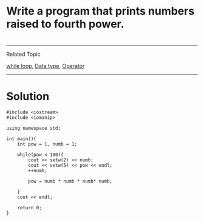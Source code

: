 # Write a program that prints numbers raised to fourth power.
#
---
Related Topic

[while loop](courseid-5,lessonid-16), [Data type](courseid-5,lessonid-11), [Operator](courseid-5,lessonid-13)

---
# Solution

    #include <iostream>
    #include <iomanip>

    using namespace std;

    int main(){
        int pow = 1, numb = 1;

        while(pow < 100){
            cout << setw(2) << numb;
            cout << setw(5) << pow << endl;
            ++numb;

            pow = numb * numb * numb* numb;

        }
        cout << endl;

        return 0;
    }
